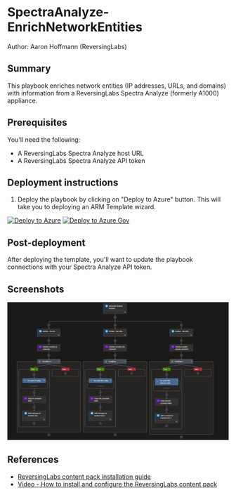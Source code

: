 # SpectraAnalyze-EnrichNetworkEntities

Author: Aaron Hoffmann (ReversingLabs)

## Summary
This playbook enriches network entities (IP addresses, URLs, and domains) with information from a ReversingLabs Spectra Analyze (formerly A1000) appliance.

## Prerequisites

You'll need the following:
* A ReversingLabs Spectra Analyze host URL
* A ReversingLabs Spectra Analyze API token


## Deployment instructions
1. Deploy the playbook by clicking on "Deploy to Azure" button. This will take you to deploying an ARM Template wizard.

[![Deploy to Azure](https://aka.ms/deploytoazurebutton)](https://portal.azure.com/#create/Microsoft.Template/uri/https%3A%2F%2Fraw.githubusercontent.com%2FAzure%2FAzure-Sentinel%2Fmaster%2FSolutions%2FReversingLabs%2FPlaybooks%2FSpectraAnalyze-EnrichNetworkEntities%2Fazuredeploy.json)
[![Deploy to Azure Gov](https://aka.ms/deploytoazuregovbutton)](https://portal.azure.us/#create/Microsoft.Template/uri/https%3A%2F%2Fraw.githubusercontent.com%2FAzure%2FAzure-Sentinel%2Fmaster%2FSolutions%2FReversingLabs%2FPlaybooks%2FSpectraAnalyze-EnrichNetworkEntities%2Fazuredeploy.json)

## Post-deployment

After deploying the template, you'll want to update the playbook connections with your Spectra Analyze API token.

## Screenshots

![Playbook overview](./playbook.png)

## References

- [ReversingLabs content pack installation guide](https://reversinglabs-marketplace.azureedge.net/help/ReversingLabsSentinelContentHubInstall.pdf)
- [Video - How to install and configure the ReversingLabs content pack](https://www.youtube.com/watch?v=gLjMDz618O0)